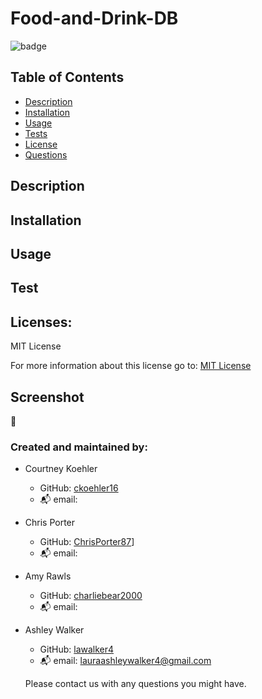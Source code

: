 # Food-and-Drink-DB

![badge](https://img.shields.io/badge/License-MIT-yellow.svg)

## Table of Contents
- [Description](#description)
- [Installation](#installation)
- [Usage](#usage)
- [Tests](#tests)
- [License](#license)
- [Questions](#questions)

## Description

## Installation

## Usage

## Test

## Licenses:

MIT License

For more information about this license go to: [MIT License](http://choosealicense.com/licenses/mit//apl-3.0/)

## Screenshot
:movie_camera:	


### Created and maintained by:

- Courtney Koehler
    - GitHub: [ckoehler16](https://github.com/ckoehler16)
    - :mailbox_with_mail: email:
- Chris Porter
    - GitHub: [ChrisPorter87](https://github.com/ChrisPorter87)]
    - :mailbox_with_mail: email: 
- Amy Rawls
    - GitHub: [charliebear2000](https://github.com/charliebear2000)
    - :mailbox_with_mail: email: 
- Ashley Walker
    - GitHub: [lawalker4](https://github.com/lawalker4)
    - :mailbox_with_mail: email: lauraashleywalker4@gmail.com 

    Please contact us with any questions you might have.
